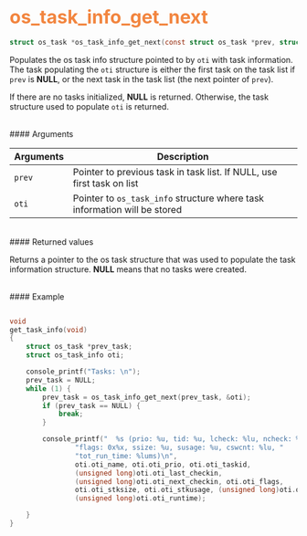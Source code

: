 ## <font color="F2853F" style="font-size:24pt"> os_task_info_get_next</font>

```c
struct os_task *os_task_info_get_next(const struct os_task *prev, struct os_task_info *oti);
```
Populates the os task info structure pointed to by `oti` with task information. 
The task populating the `oti` structure is either the first task on the task 
list if `prev` is **NULL**, or the next task in the task list (the next pointer of 
`prev`).
 
If there are no tasks initialized, **NULL** is returned. Otherwise, the task 
structure used to populate `oti` is returned.

<br>
#### Arguments

| Arguments | Description | 
|-----------|-------------| 
| `prev` | Pointer to previous task in task list. If NULL, use first task on list |
| `oti` |  Pointer to `os_task_info` structure where task information will be stored | 

<br>
#### Returned values

Returns a pointer to the os task structure that was used to populate the task 
information structure. **NULL** means that no tasks were created.

<br>
#### Example

```c

void 
get_task_info(void)
{
    struct os_task *prev_task; 
    struct os_task_info oti; 

    console_printf("Tasks: \n");
    prev_task = NULL;
    while (1) {
        prev_task = os_task_info_get_next(prev_task, &oti);
        if (prev_task == NULL) {
            break;
        }

        console_printf("  %s (prio: %u, tid: %u, lcheck: %lu, ncheck: %lu, "
                "flags: 0x%x, ssize: %u, susage: %u, cswcnt: %lu, "
                "tot_run_time: %lums)\n",
                oti.oti_name, oti.oti_prio, oti.oti_taskid, 
                (unsigned long)oti.oti_last_checkin,
                (unsigned long)oti.oti_next_checkin, oti.oti_flags,
                oti.oti_stksize, oti.oti_stkusage, (unsigned long)oti.oti_cswcnt,
                (unsigned long)oti.oti_runtime);

    }
}

```



